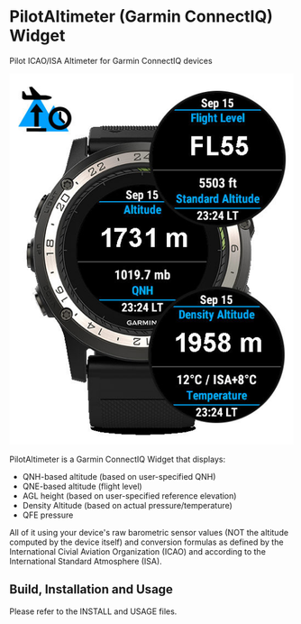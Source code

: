 PilotAltimeter (Garmin ConnectIQ) Widget
========================================
Pilot ICAO/ISA Altimeter for Garmin ConnectIQ devices


   ![PilotAltimeter-Overview](overview.jpg)


PilotAltimeter is a Garmin ConnectIQ Widget that displays:
 - QNH-based altitude (based on user-specified QNH)
 - QNE-based altitude (flight level)
 - AGL height (based on user-specified reference elevation)
 - Density Altitude (based on actual pressure/temperature)
 - QFE pressure

All of it using your device's raw barometric sensor values (NOT the altitude
computed by the device itself) and conversion formulas as defined by the
International Civial Aviation Organization (ICAO) and according to the
International Standard Atmosphere (ISA).


Build, Installation and Usage
-----------------------------

Please refer to the INSTALL and USAGE files.

